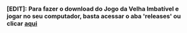 ### [EDIT]: Para fazer o download do Jogo da Velha Imbatível e jogar no seu computador, basta acessar o aba 'releases' ou clicar [aqui](https://github.com/inacioMattos/Historiando/releases)
